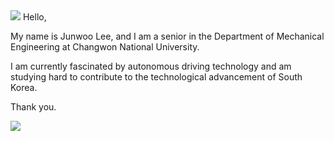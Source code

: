 <img src="https://capsule-render.vercel.app/api?type=waving&color=000080&height=150&section=header" />
Hello,

My name is Junwoo Lee, and I am a senior in the Department of Mechanical Engineering at Changwon National University.

I am currently fascinated by autonomous driving technology
and am studying hard to contribute to the technological advancement of South Korea.

Thank you.

<img src="https://capsule-render.vercel.app/api?type=waving&color=000080&height=150&section=footer" />


